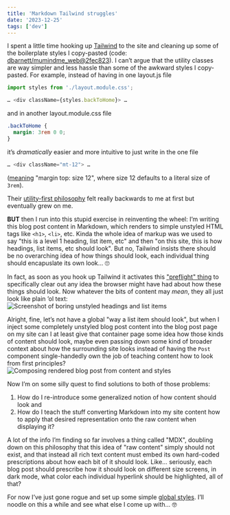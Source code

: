 ```yaml
---
title: 'Markdown Tailwind struggles'
date: '2023-12-25'
tags: ['dev']
---
```


I spent a little time hooking up [Tailwind] to the site and cleaning up some of the boilerplate
styles I copy-pasted (code: [dbarnett/mumindme_web@2fec823]). I can’t argue that the utility classes
are way simpler and less hassle than some of the awkward styles I copy-pasted. For example, instead
of having in one layout.js file

```jsx
import styles from './layout.module.css';

… <div className={styles.backToHome}> …
```

and in another layout.module.css file

```css
.backToHome {
  margin: 3rem 0 0;
}
```

it’s _dramatically_ easier and more intuitive to just write in the one file

```jsx
… <div className="mt-12"> …
```

([meaning](https://tailwindcss.com/docs/margin) "margin top: size 12", where size 12 defaults to a
literal size of `3rem`).

Their [utility-first philosophy](https://tailwindcss.com/docs/utility-first) felt really backwards
to me at first but eventually grew on me.

**BUT** then I run into this stupid exercise in reinventing the wheel: I’m writing this blog post
content in Markdown, which renders to simple unstyled HTML tags like `<h1>`, `<li>`, etc. Kinda the
whole idea of markup was we used to say "this is a level 1 heading, list item, etc" and then "on
this site, this is how headings, list items, etc should look". But no, Tailwind insists there should
be no overarching idea of how things should look, each individual thing should encapuslate its own
look... 🙄

In fact, as soon as you hook up Tailwind it activates this ["preflight" thing] to specifically clear
out any idea the browser might have had about how these things should look. Now whatever the bits of
content may _mean_, they all just look like plain ’ol text:
![Screenshot of boring unstyled headings and list items](/images/posts/boring_unstyled_content_500.png)

Alright, fine, let’s not have a global "way a list item should look", but when I inject some
completely unstyled blog post content into the blog post page on my site can I at least give that
container page some idea how those kinds of content should look, maybe even passing down some kind
of broader context about how the surrounding site looks instead of having the `Post` component
single-handedly own the job of teaching content how to look from first principles?
![Composing rendered blog post from content and
styles](/images/posts/composing_content_and_styles.svg)

Now I’m on some silly quest to find solutions to both of those problems:

1. How do I re-introduce some generalized notion of how content should look and
2. How do I teach the stuff converting Markdown into my site content how to apply that desired
   representation onto the raw content when displaying it?

A lot of the info I’m finding so far involves a thing called "MDX", doubling down on this philosophy
that this idea of "raw content" simply should not exist, and that instead all rich text content must
embed its own hard-coded prescriptions about how each bit of it should look.  Like… seriously, each
blog post should prescribe how it should look on different size screens, in dark mode, what color
each individual hyperlink should be highlighted, all of that?

For now I’ve just gone rogue and set up some simple [global styles]. I’ll noodle on this a while and
see what else I come up with… 🤓

[Tailwind]: https://tailwindcss.com
[dbarnett/mumindme_web@2fec823]: https://github.com/dbarnett/mumindme_web/commit/2fec823
["preflight" thing]: https://tailwindcss.com/docs/preflight
[global styles]: https://github.com/dbarnett/mumindme_web/blob/2624cde/styles/global.css
